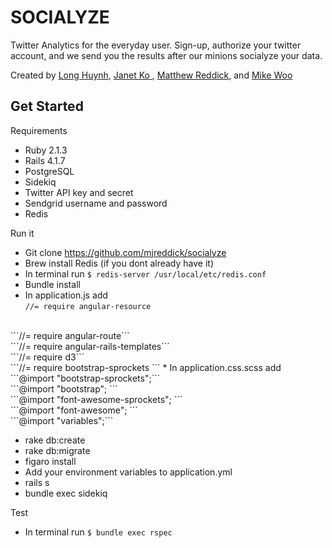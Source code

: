 # SOCIALYZE 


Twitter Analytics for the everyday user. Sign-up, authorize your twitter account, and we send you the results after our minions socialyze your data.

Created by [Long Huynh](http://www.longkhuynh.com), [Janet Ko
](http://www.janetko.com/), [Matthew Reddick](http://matthewreddick.com/), and [Mike Woo](http://wooworks.net/)
## Get Started

Requirements

* Ruby 2.1.3
* Rails 4.1.7
* PostgreSQL
* Sidekiq
* Twitter API key and secret
* Sendgrid username and password
* Redis

Run it

* Git clone https://github.com/mjreddick/socialyze
* Brew install Redis (if you dont already have it)
* In terminal run ```$ redis-server /usr/local/etc/redis.conf ```
* Bundle install
* In application.js add <br>
```//= require angular-resource```
<br>
```//= require angular-route```
<br>
```//= require angular-rails-templates```
<br>
```//= require d3```
<br>
```//= require bootstrap-sprockets
```
* In application.css.scss add <br>
```@import "bootstrap-sprockets";``` <br>
```@import "bootstrap"; ``` <br>
```@import "font-awesome-sprockets"; ``` <br>
```@import "font-awesome"; ``` <br>
```@import "variables";``` <br>

* rake db:create
* rake db:migrate
* figaro install
* Add your environment variables to application.yml
* rails s
* bundle exec sidekiq

Test

* In terminal run ```$ bundle exec rspec```


